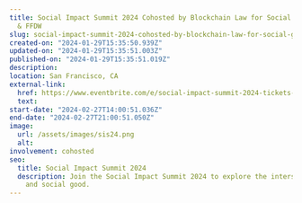```yaml
---
title: Social Impact Summit 2024 Cohosted by Blockchain Law for Social Good Center
  & FFDW
slug: social-impact-summit-2024-cohosted-by-blockchain-law-for-social-good-center-ffdw
created-on: "2024-01-29T15:35:50.939Z"
updated-on: "2024-01-29T15:35:51.003Z"
published-on: "2024-01-29T15:35:51.019Z"
description:
location: San Francisco, CA
external-link:
  href: https://www.eventbrite.com/e/social-impact-summit-2024-tickets-758076215367
  text:
start-date: "2024-02-27T14:00:51.036Z"
end-date: "2024-02-27T21:00:51.050Z"
image:
  url: /assets/images/sis24.png
  alt:
involvement: cohosted
seo:
  title: Social Impact Summit 2024
  description: Join the Social Impact Summit 2024 to explore the intersection of blockchain
    and social good.
---
```

